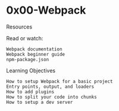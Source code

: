 # 0x00-Webpack

Resources

Read or watch:

    Webpack documentation
    Webpack beginner guide
    npm-package.json

Learning Objectives

    How to setup Webpack for a basic project
    Entry points, output, and loaders
    How to add plugins
    How to split your code into chunks
    How to setup a dev server
